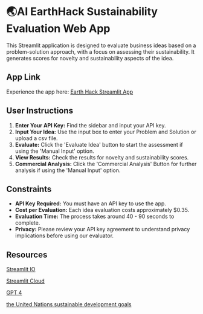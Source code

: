 # 🌏AI EarthHack Sustainability Evaluation Web App

This Streamlit application is designed to evaluate business ideas based on a problem-solution approach, with a focus on assessing their sustainability. It generates scores for novelty and sustainability aspects of the idea.

## App Link

Experience the app here: [Earth Hack Streamlit App](https://zerowaste.streamlit.app/)

## User Instructions

1. **Enter Your API Key:** Find the sidebar and input your API key.
2. **Input Your Idea:** Use the input box to enter your Problem and Solution or upload a csv file.
3. **Evaluate:** Click the 'Evaluate Idea' button to start the assessment if using the 'Manual Input' option.
4. **View Results:** Check the results for novelty and sustainability scores.
5. **Commercial Analysis:** Click the 'Commercial Analysis' Button for further analysis if using the 'Manual Input' option.

## Constraints

- **API Key Required:** You must have an API key to use the app.
- **Cost per Evaluation:** Each idea evaluation costs approximately $0.35.
- **Evaluation Time:** The process takes around 40 - 90 seconds to complete.
- **Privacy:** Please review your API key agreement to understand privacy implications before using our evaluator.

## Resources

[Streamlit IO](https://streamlit.io/)

[Streamlit Cloud](https://streamlit.io/cloud)

[GPT 4](https://openai.com/gpt-4)

[the United Nations sustainable development goals](https://sdgs.un.org/goals)
